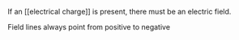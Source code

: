 If an [[electrical charge]] is present, there must be an electric field.

Field lines always point from positive to negative
